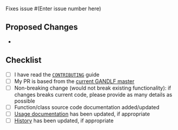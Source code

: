 Fixes issue #(Enter issue number here)

## Proposed Changes
<!-- Bullet pointed list of changes, please try to keep code changes as small as possible-->
- 

## Checklist

<!-- You do not need to complete all the items by the time you submit the pull request, 
but PRs are more likely to be merged quickly if all the tasks are done. -->

<!-- Write an `x` in all the boxes that apply -->
- [ ] I have read the [`CONTRIBUTING`](https://github.com/FETS-AI/GANDLF/blob/master/CONTRIBUTING.md) guide
- [ ] My PR is based from the [current GANDLF master ](https://garygregory.wordpress.com/2016/11/10/how-to-catch-up-my-git-fork-to-master/)
- [ ] Non-breaking change (would not break existing functionality): if changes breaks current code, please provide as many details as possible
- [ ] Function/class source code documentation added/updated
- [ ] [Usage documentation](https://github.com/FETS-AI/GANDLF/blob/master/docs) has been updated, if appropriate
- [ ] [History](https://github.com/FETS-AI/GANDLF/blob/master/HISTORY.md) has been updated, if appropriate
<!-- hopefully these will get enabled soon once we add unit testing
- [ ] Tests added or modified to cover the changes
- [ ] Integration tests passed locally by running `pytest`
-->
